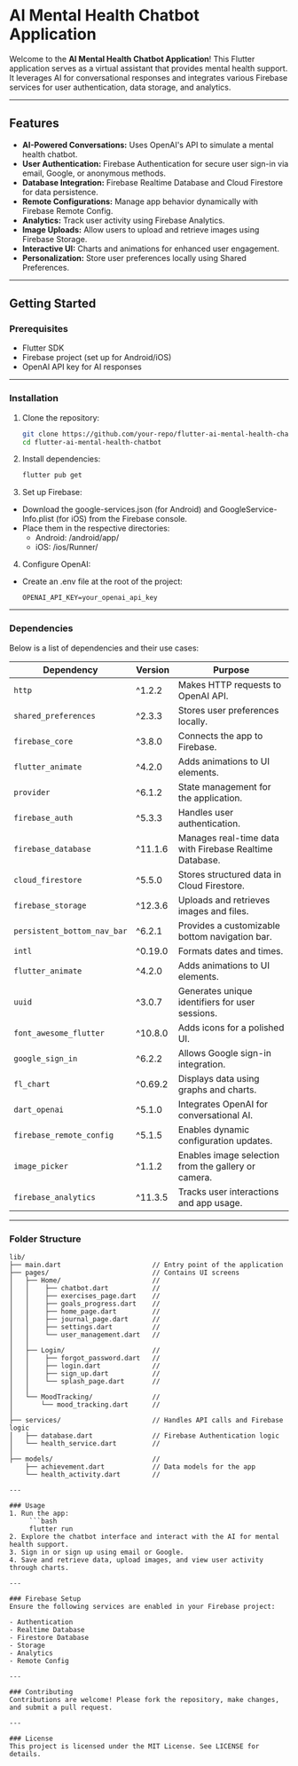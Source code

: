 # AI Mental Health Chatbot Application

Welcome to the **AI Mental Health Chatbot Application**! This Flutter application serves as a virtual assistant that provides mental health support. It leverages AI for conversational responses and integrates various Firebase services for user authentication, data storage, and analytics.

---

## Features
- **AI-Powered Conversations:** Uses OpenAI's API to simulate a mental health chatbot.
- **User Authentication:** Firebase Authentication for secure user sign-in via email, Google, or anonymous methods.
- **Database Integration:** Firebase Realtime Database and Cloud Firestore for data persistence.
- **Remote Configurations:** Manage app behavior dynamically with Firebase Remote Config.
- **Analytics:** Track user activity using Firebase Analytics.
- **Image Uploads:** Allow users to upload and retrieve images using Firebase Storage.
- **Interactive UI:** Charts and animations for enhanced user engagement.
- **Personalization:** Store user preferences locally using Shared Preferences.

---

## Getting Started

### Prerequisites
- Flutter SDK
- Firebase project (set up for Android/iOS)
- OpenAI API key for AI responses

---

### Installation
1. Clone the repository:
   ```bash
   git clone https://github.com/your-repo/flutter-ai-mental-health-chatbot.git
   cd flutter-ai-mental-health-chatbot
2. Install dependencies:
   ```bash
   flutter pub get
3. Set up Firebase:
- Download the google-services.json (for Android) and GoogleService-Info.plist (for iOS) from the Firebase console.
- Place them in the respective directories:
   - Android: /android/app/
   - iOS: /ios/Runner/
4. Configure OpenAI:
- Create an .env file at the root of the project:
  ```env
  OPENAI_API_KEY=your_openai_api_key

---

### Dependencies
Below is a list of dependencies and their use cases:

| Dependency                 | Version  | Purpose                                                |
|----------------------------|----------|--------------------------------------------------------|
| `http`                     | ^1.2.2   | Makes HTTP requests to OpenAI API.                     |
| `shared_preferences`       | ^2.3.3   | Stores user preferences locally.                       |
| `firebase_core`            | ^3.8.0   | Connects the app to Firebase.                          |
| `flutter_animate`          | ^4.2.0   | Adds animations to UI elements.                        |
| `provider`                 | ^6.1.2	 | State management for the application.                  |
| `firebase_auth`	           | ^5.3.3	 | Handles user authentication.                           |
| `firebase_database`	     | ^11.1.6	 | Manages real-time data with Firebase Realtime Database.|
| `cloud_firestore`	        | ^5.5.0	 | Stores structured data in Cloud Firestore.             |
| `firebase_storage`	        | ^12.3.6	 | Uploads and retrieves images and files.                |
| `persistent_bottom_nav_bar`| ^6.2.1   | Provides a customizable bottom navigation bar.         |
| `intl`                     | ^0.19.0	 | Formats dates and times.                               |
| `flutter_animate`	        | ^4.2.0	 | Adds animations to UI elements.                        |
| `uuid`	                    | ^3.0.7	 | Generates unique identifiers for user sessions.        |
| `font_awesome_flutter`     | ^10.8.0	 | Adds icons for a polished UI.                          |
| `google_sign_in`	        | ^6.2.2	 | Allows Google sign-in integration.                     |
| `fl_chart`	              | ^0.69.2	 | Displays data using graphs and charts.                 |
| `dart_openai`              | ^5.1.0	 | Integrates OpenAI for conversational AI.               |
| `firebase_remote_config`	  | ^5.1.5	 | Enables dynamic configuration updates.                 |
| `image_picker`	           | ^1.1.2	 | Enables image selection from the gallery or camera.    |
| `firebase_analytics`	     | ^11.3.5	 | Tracks user interactions and app usage.                |

---

### Folder Structure

```plaintext
lib/
├── main.dart                       // Entry point of the application
├── pages/                          // Contains UI screens
│   ├── Home/                       //
│   │    ├── chatbot.dart           //
│   │    ├── exercises_page.dart    //
│   │    ├── goals_progress.dart    //
│   │    ├── home_page.dart         //
│   │    ├── journal_page.dart      //
│   │    ├── settings.dart          //
│   │    └── user_management.dart   //
│   │ 
│   ├── Login/                      //
│   │    ├── forgot_password.dart   //
│   │    ├── login.dart             //
│   │    ├── sign_up.dart           //
│   │    └── splash_page.dart       //
│   │ 
│   └── MoodTracking/               //
│       └── mood_tracking.dart      //
│    
├── services/                       // Handles API calls and Firebase logic
│   ├── database.dart               // Firebase Authentication logic
│   └── health_service.dart         //
│
├── models/                         //
    ├── achievement.dart            // Data models for the app
    └── health_activity.dart        //

---

### Usage
1. Run the app:
     ```bash
     flutter run
2. Explore the chatbot interface and interact with the AI for mental health support.
3. Sign in or sign up using email or Google.
4. Save and retrieve data, upload images, and view user activity through charts.

---

### Firebase Setup
Ensure the following services are enabled in your Firebase project:

- Authentication
- Realtime Database
- Firestore Database
- Storage
- Analytics
- Remote Config

---

### Contributing
Contributions are welcome! Please fork the repository, make changes, and submit a pull request.

---

### License
This project is licensed under the MIT License. See LICENSE for details.
